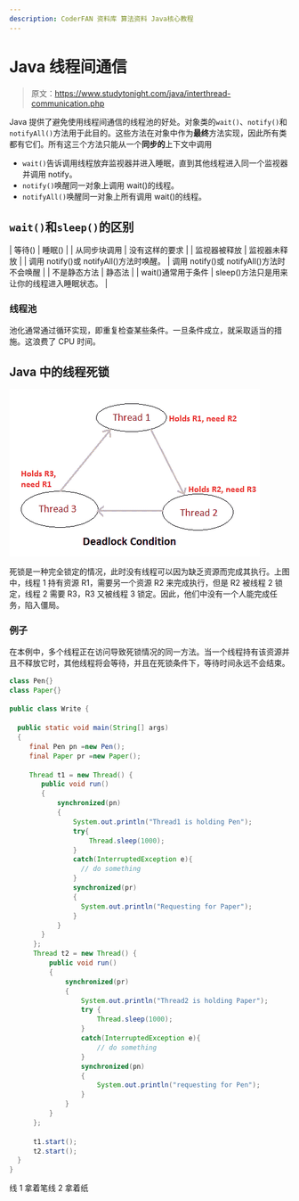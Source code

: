```yaml
---
description: CoderFAN 资料库 算法资料 Java核心教程
---
```


# Java 线程间通信

> 原文：<https://www.studytonight.com/java/interthread-communication.php>

Java 提供了避免使用线程间通信的线程池的好处。对象类的`wait()`、`notify()`和`notifyAll()`方法用于此目的。这些方法在对象中作为**最终**方法实现，因此所有类都有它们。所有这三个方法只能从一个**同步的**上下文中调用

*   `wait()`告诉调用线程放弃监视器并进入睡眠，直到其他线程进入同一个监视器并调用 notify。
*   `notify()`唤醒同一对象上调用 wait()的线程。
*   `notifyAll()`唤醒同一对象上所有调用 wait()的线程。

## `wait()`和`sleep()`的区别

| 等待() | 睡眠() |
| 从同步块调用 | 没有这样的要求 |
| 监视器被释放 | 监视器未释放 |
| 调用 notify()或 notifyAll()方法时唤醒。 | 调用 notify()或 notifyAll()方法时不会唤醒 |
| 不是静态方法 | 静态法 |
| wait()通常用于条件 | sleep()方法只是用来让你的线程进入睡眠状态。 |

### 线程池

池化通常通过循环实现，即重复检查某些条件。一旦条件成立，就采取适当的措施。这浪费了 CPU 时间。

## Java 中的线程死锁

![Deadlock condition in Multithreading](img/04ddfed3a02325d14ea2c703eb88f6fa.png)

死锁是一种完全锁定的情况，此时没有线程可以因为缺乏资源而完成其执行。上图中，线程 1 持有资源 R1，需要另一个资源 R2 来完成执行，但是 R2 被线程 2 锁定，线程 2 需要 R3，R3 又被线程 3 锁定。因此，他们中没有一个人能完成任务，陷入僵局。

### 例子

在本例中，多个线程正在访问导致死锁情况的同一方法。当一个线程持有该资源并且不释放它时，其他线程将会等待，并且在死锁条件下，等待时间永远不会结束。

```java
class Pen{}
class Paper{}

public class Write {

  public static void main(String[] args)
  {
     final Pen pn =new Pen();
     final Paper pr =new Paper();

     Thread t1 = new Thread() {
        public void run()
        {
            synchronized(pn)
            {
                System.out.println("Thread1 is holding Pen");
                try{
                    Thread.sleep(1000);
                }
                catch(InterruptedException e){
                  // do something
                }
                synchronized(pr)
                {  
                  System.out.println("Requesting for Paper"); 
                }
            }
        }
      };
      Thread t2 = new Thread() {
          public void run()
          {
              synchronized(pr)
              {
                  System.out.println("Thread2 is holding Paper");
                  try {
                      Thread.sleep(1000);
                  }
                  catch(InterruptedException e){
                      // do something
                  }
                  synchronized(pn)
                  {  
                      System.out.println("requesting for Pen"); 
                  }
              }
          }
      };

      t1.start();
      t2.start();
  }
}
```

线 1 拿着笔线 2 拿着纸